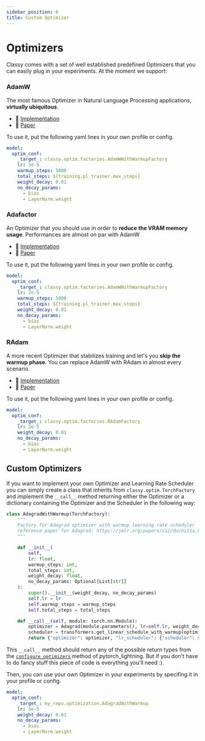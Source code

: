 ```yaml
---
sidebar_position: 6
title: Custom Optimizer
---
```



# Optimizers

Classy comes with a set of well established predefined Optimizers that you can easily plug in your experiments. At the moment we support:

### AdamW
The most famous Optimizer in Natural Language Processing applications, __virtually ubiquitous__.

- :hammer: [Implementation](https://pytorch.org/docs/stable/generated/torch.optim.AdamW.html)
- :page_facing_up: [Paper](https://arxiv.org/abs/1711.05101)

To use it, put the following yaml lines in your own profile or config.

```yaml
model:
  optim_conf:
    _target_: classy.optim.factories.AdamWWithWarmupFactory
    lr: 3e-5
    warmup_steps: 5000
    total_steps: ${training.pl_trainer.max_steps}
    weight_decay: 0.01
    no_decay_params:
      - bias
      - LayerNorm.weight
```


### Adafactor
An Optimizer that you should use in order to __reduce the VRAM memory usage__. Performances are almost on par with AdamW

- :hammer: [Implementation](https://huggingface.co/transformers/main_classes/optimizer_schedules.html#adafactor-pytorch)
- :page_facing_up: [Paper](https://arxiv.org/abs/1804.04235)

To use it, put the following yaml lines in your own profile or config.

```yaml
model:
  optim_conf:
    _target_: classy.optim.factories.AdamWWithWarmupFactory
    lr: 2e-5
    warmup_steps: 5000
    total_steps: ${training.pl_trainer.max_steps}
    weight_decay: 0.01
    no_decay_params:
      - bias
      - LayerNorm.weight
```


### RAdam
A more recent Optimizer that stabilizes training and let's you __skip the warmup phase__. You can replace AdamW with RAdam in almost every scenario.

- :hammer: [Implementation](https://huggingface.co/transformers/main_classes/optimizer_schedules.html#adafactor-pytorch)
- :page_facing_up: [Paper](https://github.com/LiyuanLucasLiu/RAdam)

To use it, put the following yaml lines in your own profile or config.

```yaml
model:
  optim_conf:
    _target_: classy.optim.factories.RAdamFactory
    lr: 3e-5
    weight_decay: 0.01
    no_decay_params:
      - bias
      - LayerNorm.weight
```

## Custom Optimizers

If you want to implement your own Optimizer and Learning Rate Scheduler you can simply create a class that inherits from ```classy.optim.TorchFactory``` and implement the ```__call__``` method returning either the Optimizer or a dictionary containing the Optimizer and the Scheduler in the following way:

```python
class AdagradWithWarmup(TorchFactory):
    """
    Factory for Adagrad optimizer with warmup learning rate scheduler
    reference paper for Adagrad: https://jmlr.org/papers/v12/duchi11a.html
    """

    def __init__(
        self, 
        lr: float, 
        warmup_steps: int, 
        total_steps: int, 
        weight_decay: float, 
        no_decay_params: Optional[List[str]]
    ):
        super().__init__(weight_decay, no_decay_params)
        self.lr = lr
        self.warmup_steps = warmup_steps
        self.total_steps = total_steps

    def __call__(self, module: torch.nn.Module):
        optimizer = Adagrad(module.parameters(), lr=self.lr, weight_decay=self.weight_decay)
        scheduler = transformers.get_linear_schedule_with_warmup(optimizer, self.warmup_steps, self.total_steps)
        return {"optimizer": optimizer, "lr_scheduler": {"scheduler": scheduler, "interval": "step", "frequency": 1}}
```

This ```__call__``` method should return any of the possible return types from the [```configure_optimizers```](https://pytorch-lightning.readthedocs.io/en/latest/api/pytorch_lightning.core.lightning.html#pytorch_lightning.core.lightning.LightningModule.configure_optimizers) method of pytorch_lightning. But if you don't have to do fancy stuff this piece of code is everything you'll need :).

Then, you can use your own Optimizer in your experiments by specifing it in your profile or config.

```yaml
model:
  optim_conf:
    _target_: my_repo.optimization.AdagradWithWarmup
    lr: 3e-5
    weight_decay: 0.01
    no_decay_params:
      - bias
      - LayerNorm.weight
```
